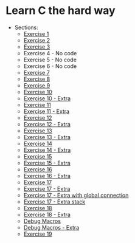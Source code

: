 # Learn C the hard way

- Sections:
  - [Exercise 1](ex1/ex1.c)
  - [Exercise 2](ex2/make.mak)
  - [Exercise 3](ex3/ex3.c)
  - Exercise 4 - No code
  - Exercise 5 - No code
  - Exercise 6 - No code
  - [Exercise 7](ex7/ex7.c)
  - [Exercise 8](ex8/ex8.c)
  - [Exercise 9](ex9/ex9.c)
  - [Exercise 10](ex10/ex10.c)
  - [Exercise 10 - Extra](ex10/ex10_extra.c)
  - [Exercise 11](ex11/ex11.c)
  - [Exercise 11 - Extra](ex11/ex11_extra.c)
  - [Exercise 12](ex12/ex12.c)
  - [Exercise 12 - Extra](ex12/ex12_extra.c)
  - [Exercise 13](ex13/ex13.c)
  - [Exercise 13 - Extra](ex13/ex13_extra.c)
  - [Exercise 14](ex14/ex14.c)
  - [Exercise 14 - Extra](ex14/ex14_extra.c)
  - [Exercise 15](ex15/ex15.c)
  - [Exercise 15 - Extra](ex15/ex15_extra.c)
  - [Exercise 16](ex16/ex16.c)
  - [Exercise 16 - Extra](ex16/ex16_extra.c)
  - [Exercise 17](ex17/ex17.c)
  - [Exercise 17 - Extra](ex17/ex17_extra.c)
  - [Exercise 17 - Extra with global connection](ex17/ex17_extra_with_global_conn.c)
  - [Exercise 17 - Extra stack](ex17/ex17_extra_stack.c)
  - [Exercise 18](ex18/ex18.c)
  - [Exercise 18 - Extra](ex18/ex18_extra.c)
  - [Debug Macros](debug_macros/dbg.h)
  - [Debug Macros - Extra](debug_macros/dbg_extra.h)
  - [Exercise 19](ex19/ex19.c)
